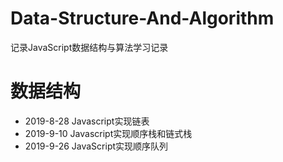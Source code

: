 # Data-Structure-And-Algorithm
记录JavaScript数据结构与算法学习记录



# 数据结构

- 2019-8-28 Javascript实现链表
- 2019-9-10 Javascript实现顺序栈和链式栈
- 2019-9-26 JavaScript实现顺序队列
